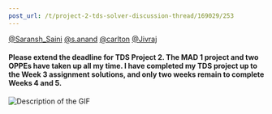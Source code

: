```yaml
---
post_url: /t/project-2-tds-solver-discussion-thread/169029/253
---
```

[@Saransh\_Saini](/u/saransh_saini) [@s.anand](/u/s.anand) [@carlton](/u/carlton) [@Jivraj](/u/jivraj)

#### Please extend the deadline for TDS Project 2. The MAD 1 project and two OPPEs have taken up all my time. I have completed my TDS project up to the Week 3 assignment solutions, and only two weeks remain to complete Weeks 4 and 5.

![Description of the GIF](https://europe1.discourse-cdn.com/flex013/uploads/iitm/original/3X/e/2/e260c5b2643d3c609e92b14c16c5a3c714596166.gif)